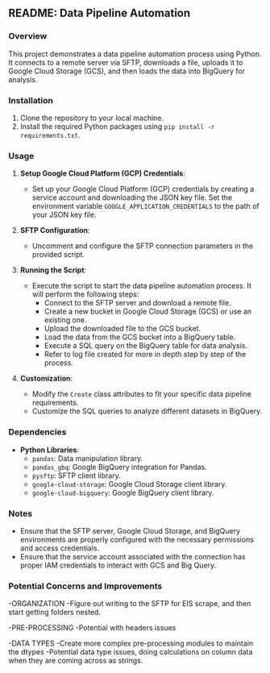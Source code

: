 ## README: Data Pipeline Automation

### Overview
This project demonstrates a data pipeline automation process using Python. It connects to a remote server via SFTP, downloads a file, uploads it to Google Cloud Storage (GCS), and then loads the data into BigQuery for analysis.

### Installation
1. Clone the repository to your local machine.
2. Install the required Python packages using `pip install -r requirements.txt`.

### Usage
1. **Setup Google Cloud Platform (GCP) Credentials**:
   - Set up your Google Cloud Platform (GCP) credentials by creating a service account and downloading the JSON key file. Set the environment variable `GOOGLE_APPLICATION_CREDENTIALS` to the path of your JSON key file.
   
2. **SFTP Configuration**:
   - Uncomment and configure the SFTP connection parameters in the provided script.

3. **Running the Script**:
   - Execute the script to start the data pipeline automation process. It will perform the following steps:
     - Connect to the SFTP server and download a remote file.
     - Create a new bucket in Google Cloud Storage (GCS) or use an existing one.
     - Upload the downloaded file to the GCS bucket.
     - Load the data from the GCS bucket into a BigQuery table.
     - Execute a SQL query on the BigQuery table for data analysis.
     - Refer to log file created for more in depth step by step of the process.

4. **Customization**:
   - Modify the `Create` class attributes to fit your specific data pipeline requirements.
   - Customize the SQL queries to analyze different datasets in BigQuery.

### Dependencies
- **Python Libraries**:
  - `pandas`: Data manipulation library.
  - `pandas_gbq`: Google BigQuery integration for Pandas.
  - `pysftp`: SFTP client library.
  - `google-cloud-storage`: Google Cloud Storage client library.
  - `google-cloud-bigquery`: Google BigQuery client library.

### Notes
- Ensure that the SFTP server, Google Cloud Storage, and BigQuery environments are properly configured with the necessary permissions and access credentials.
- Ensure that the service account associated with the connection has proper IAM credentials to interact with GCS and Big Query. 

### Potential Concerns and Improvements


-ORGANIZATION
-Figure out writing to the SFTP for EIS scrape, and then start getting folders nested. 

-PRE-PROCESSING
-Potential with headers issues

-DATA TYPES
-Create more complex pre-processing modules to maintain the dtypes
-Potential data type issues, doing calculations on column data when they are coming across as strings.

